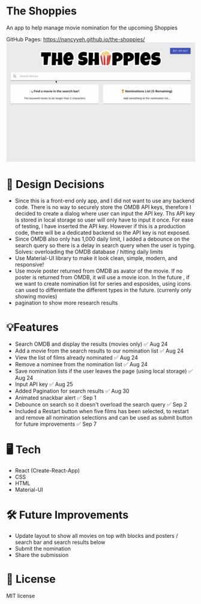# The Shoppies

An app to help manage movie nomination for the upcoming Shoppies

GitHub Pages: https://nancyyeh.github.io/the-shoppies/
![](public/main.gif)

# 💭 Design Decisions

- Since this is a front-end only app, and I did not want to use any backend code. There is no way to securely store the OMDB API keys, therefore I decided to create a dialog where user can input the API key. Ths API key is stored in local storage so user will only have to input it once. For ease of testing, I have inserted the API key. However if this is a production code, there will be a dedicated backend so the API key is not exposed.
- Since OMDB also only has 1,000 daily limit, I added a debounce on the search query so there is a delay in search query when the user is typing. Solves: overloading the OMDB database / hitting daily limits
- Use Material-UI library to make it look clean, simple, modern, and responsive!
- Use movie poster returned from OMDB as avator of the movie. If no poster is returned from OMDB, it will use a movie icon. In the future , if we want to create nomination list for series and esposides, using icons can used to differentiate the different types in the future. (currenly only showing movies)
- pagination to show more research results

# 💡Features

- Search OMDB and display the results (movies only) ✅ Aug 24
- Add a movie from the search results to our nomination list ✅ Aug 24
- View the list of films already nominated ✅ Aug 24
- Remove a nominee from the nomination list ✅ Aug 24
- Save nomination lists if the user leaves the page (using local storage) ✅ Aug 24
- Input API key ✅ Aug 25
- Added Pagination for search results ✅ Aug 30
- Animated snackbar alert ✅ Sep 1
- Debounce on search so it doesn't overload the search query ✅ Sep 2
- Included a Restart button when five films has been selected, to restart and remove all nomination selections and can be used as submit button for future improvements ✅ Sep 7

# 🖥️ Tech

- React (Create-React-App)
- CSS
- HTML
- Material-UI

# 🛠️ Future Improvements

- Update layout to show all movies on top with blocks and posters / search bar and search results below
- Submit the nomination
- Share the submission

# 🚀 License

MIT license
